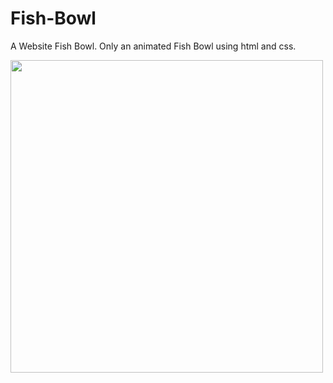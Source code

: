# Fish-Bowl
A Website Fish Bowl.
Only an animated Fish Bowl using html and css.

<img src="https://user-images.githubusercontent.com/64252451/119337286-456b7880-bcac-11eb-9d77-e6b28183ef2b.png" width="500px"/>
